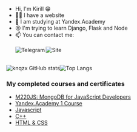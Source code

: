 - Hi, I'm Kirill 😁
- 🤟🏽 I have a website
- 💞️ I am studying at Yandex.Academy 
- 😝 I'm trying to learn Django, Flask and Node
- 📫 You can contact me:<br><br>
[<img align="left" alt="Telegram" src="https://img.shields.io/badge/telegram-%2312100E.svg?&style=for-the-badge&logo=telegram&logoColor=white" />][tg]
[<img align="left" alt="Site" src="https://img.shields.io/badge/novikovkirill.ru-%230077B5.svg?&style=for-the-badge&logo=site&logoColor=white" />][site]
<br><br>



![knqzx GitHub stats](https://github-readme-stats.vercel.app/api?username=knqzx&show_icons=true&theme=radical)![Top Langs](https://github-readme-stats.vercel.app/api/top-langs/?username=knQzx&layout=compact&theme=radical)

### My completed courses and certificates
-  [M220JS: MongoDB for JavaScript Developers](https://university.mongodb.com/course_completion/0ba4a930-bf77-4b36-ad07-84ff38db9f6e?utm_source=copy&utm_medium=social&utm_campaign=university_social_sharing)
-  [Yandex.Academy 1 Course](https://lyceum.yandex.ru/certificate/check/?certNumber=210148024&lastName=%D0%9D%D0%BE%D0%B2%D0%B8%D0%BA%D0%BE%D0%B2)
-  [Javascript](https://stepik.org/certificate/dfe24bc39ff9670dd33be71c948257fb91ba33ff.pdf)
-  [C++](https://stepik.org/certificate/5eb8d34a8d67002b086ce2d6a8366dce2c7fbb7d.pdf)
-  [HTML & CSS](https://stepik.org/certificate/54384ff68561a71626c91419f7cc695ab86eb90a.pdf)

<!---
knQzx/knQzx is a ✨ special ✨ repository because its `README.md` (this file) appears on your GitHub profile.
You can click the Preview link to take a look at your changes.
--->

[tg]: https://t.me/knQzx
[site]: http://novikovkirill.ru
